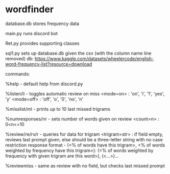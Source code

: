 # wordfinder

database.db stores frequency data

main.py runs discord bot

Ret.py provides supporting classes

sql1.py sets up database.db given the csv (with the column name line removed)
    db: https://www.kaggle.com/datasets/wheelercode/english-word-frequency-list?resource=download

commands:

%help - default help from discord.py

%listen/li <mode> - toggles automatic review on miss
    <mode=on> : 'on', 'i', '1', 'yes', 'y'
    <mode=off> : 'off', 'o', '0', 'no', 'n'

%misslist/ml - prints up to 10 last missed trigrams

%numresponses/nr <count> - sets number of words given on review
    <count=n> : 0<n<=10
    
%review/re/rv/r <trigram> - queries for data for trigram
    <trigram=str> : if field empty, reviews last prompt given, else <trigram> should be a three-letter string with no case restriction
    response format - 
        <trigram> (<% of words have this trigram>, <% of words weighted by frequency have this trigram>):
        <word1> (<% of words weighted by frequency with given trigram are this word>), <word2> (<...>)...

%reviewmiss - same as review with no field, but checks last missed prompt
